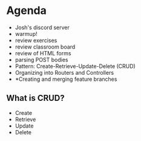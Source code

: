 # Agenda

- Josh's discord server
- warmup!
- review exercises
- review classroom board
- review of HTML forms
- parsing POST bodies
- Pattern: Create-Retrieve-Update-Delete (CRUD)
- Organizing into Routers and Controllers
- *Creating and merging feature branches

## What is CRUD?

- Create
- Retrieve
- Update
- Delete